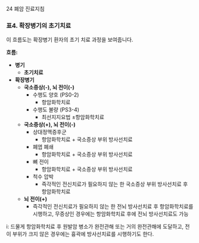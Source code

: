 24
폐암 진료지침

### 표4. 확장병기의 초기치료

이 흐름도는 확장병기 환자의 초기 치료 과정을 보여줍니다.

**흐름:**
*   **병기**
    *   **초기치료**
*   **확장병기**
    *   **국소증상(-), 뇌 전이(-)**
        *   수행도 양호 (PS0-2)
            *   항암화학치료
        *   수행도 불량 (PS3-4)
            *   최선지지요법 ±항암화학치료
    *   **국소증상(+), 뇌 전이(-)**
        *   상대정맥증후군
            *   항암화학치료 + 국소증상 부위 방사선치료
        *   폐엽 폐쇄
            *   항암화학치료 + 국소증상 부위 방사선치료
        *   뼈 전이
            *   항암화학치료 + 국소증상 부위 방사선치료
        *   척수 압박
            *   즉각적인 전신치료가 필요하지 않는 한 국소증상 부위 방사선치료 후 항암화학치료
    *   **뇌 전이(+)**
        *   즉각적인 전신치료가 필요하지 않는 한 전뇌 방사선치료 후 항암화학치료를 시행하고, 무증상인 경우에는 항암화학치료 후에 전뇌 방사선치료도 가능

i: 드물게 항암화학치료 후 원발암 병소가 완전관해 또는 거의 완전관해에 도달하고, 전이 부위가 크지 않은 경우에는 흉곽에 방사선치료를 시행하기도 한다.